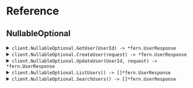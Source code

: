 # Reference
## NullableOptional
<details><summary><code>client.NullableOptional.GetUser(UserId) -> *fern.UserResponse</code></summary>
<dl>
<dd>

#### 📝 Description

<dl>
<dd>

<dl>
<dd>

Get a user by ID
</dd>
</dl>
</dd>
</dl>

#### 🔌 Usage

<dl>
<dd>

<dl>
<dd>

```go
client.NullableOptional.GetUser(
        context.TODO(),
        "userId",
    )
}
```
</dd>
</dl>
</dd>
</dl>

#### ⚙️ Parameters

<dl>
<dd>

<dl>
<dd>

**userId:** `string` 
    
</dd>
</dl>
</dd>
</dl>


</dd>
</dl>
</details>

<details><summary><code>client.NullableOptional.CreateUser(request) -> *fern.UserResponse</code></summary>
<dl>
<dd>

#### 📝 Description

<dl>
<dd>

<dl>
<dd>

Create a new user
</dd>
</dl>
</dd>
</dl>

#### 🔌 Usage

<dl>
<dd>

<dl>
<dd>

```go
client.NullableOptional.CreateUser(
        context.TODO(),
        &fern.CreateUserRequest{
            Username: "username",
            Email: fern.String(
                "email",
            ),
            Phone: fern.String(
                "phone",
            ),
            Address: &fern.Address{
                Street: "street",
                City: fern.String(
                    "city",
                ),
                State: fern.String(
                    "state",
                ),
                ZipCode: "zipCode",
                Country: fern.String(
                    "country",
                ),
            },
        },
    )
}
```
</dd>
</dl>
</dd>
</dl>

#### ⚙️ Parameters

<dl>
<dd>

<dl>
<dd>

**request:** `*fern.CreateUserRequest` 
    
</dd>
</dl>
</dd>
</dl>


</dd>
</dl>
</details>

<details><summary><code>client.NullableOptional.UpdateUser(UserId, request) -> *fern.UserResponse</code></summary>
<dl>
<dd>

#### 📝 Description

<dl>
<dd>

<dl>
<dd>

Update a user (partial update)
</dd>
</dl>
</dd>
</dl>

#### 🔌 Usage

<dl>
<dd>

<dl>
<dd>

```go
client.NullableOptional.UpdateUser(
        context.TODO(),
        "userId",
        &fern.UpdateUserRequest{
            Username: fern.String(
                "username",
            ),
            Email: fern.String(
                "email",
            ),
            Phone: fern.String(
                "phone",
            ),
            Address: &fern.Address{
                Street: "street",
                City: fern.String(
                    "city",
                ),
                State: fern.String(
                    "state",
                ),
                ZipCode: "zipCode",
                Country: fern.String(
                    "country",
                ),
            },
        },
    )
}
```
</dd>
</dl>
</dd>
</dl>

#### ⚙️ Parameters

<dl>
<dd>

<dl>
<dd>

**userId:** `string` 
    
</dd>
</dl>

<dl>
<dd>

**request:** `*fern.UpdateUserRequest` 
    
</dd>
</dl>
</dd>
</dl>


</dd>
</dl>
</details>

<details><summary><code>client.NullableOptional.ListUsers() -> []*fern.UserResponse</code></summary>
<dl>
<dd>

#### 📝 Description

<dl>
<dd>

<dl>
<dd>

List all users
</dd>
</dl>
</dd>
</dl>

#### 🔌 Usage

<dl>
<dd>

<dl>
<dd>

```go
client.NullableOptional.ListUsers(
        context.TODO(),
        &fern.ListUsersRequest{
            Limit: fern.Int(
                1,
            ),
            Offset: fern.Int(
                1,
            ),
            IncludeDeleted: fern.Bool(
                true,
            ),
            SortBy: fern.String(
                "sortBy",
            ),
        },
    )
}
```
</dd>
</dl>
</dd>
</dl>

#### ⚙️ Parameters

<dl>
<dd>

<dl>
<dd>

**limit:** `*int` 
    
</dd>
</dl>

<dl>
<dd>

**offset:** `*int` 
    
</dd>
</dl>

<dl>
<dd>

**includeDeleted:** `*bool` 
    
</dd>
</dl>

<dl>
<dd>

**sortBy:** `*string` 
    
</dd>
</dl>
</dd>
</dl>


</dd>
</dl>
</details>

<details><summary><code>client.NullableOptional.SearchUsers() -> []*fern.UserResponse</code></summary>
<dl>
<dd>

#### 📝 Description

<dl>
<dd>

<dl>
<dd>

Search users
</dd>
</dl>
</dd>
</dl>

#### 🔌 Usage

<dl>
<dd>

<dl>
<dd>

```go
client.NullableOptional.SearchUsers(
        context.TODO(),
        &fern.SearchUsersRequest{
            Query: "query",
            Department: fern.String(
                "department",
            ),
            Role: fern.String(
                "role",
            ),
            IsActive: fern.Bool(
                true,
            ),
        },
    )
}
```
</dd>
</dl>
</dd>
</dl>

#### ⚙️ Parameters

<dl>
<dd>

<dl>
<dd>

**query:** `string` 
    
</dd>
</dl>

<dl>
<dd>

**department:** `*string` 
    
</dd>
</dl>

<dl>
<dd>

**role:** `*string` 
    
</dd>
</dl>

<dl>
<dd>

**isActive:** `*bool` 
    
</dd>
</dl>
</dd>
</dl>


</dd>
</dl>
</details>
